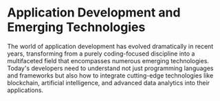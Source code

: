 # Application Development and Emerging Technologies

The world of application development has evolved dramatically in recent years, transforming from a purely coding-focused discipline into a multifaceted field that encompasses numerous emerging technologies. Today's developers need to understand not just programming languages and frameworks but also how to integrate cutting-edge technologies like blockchain, artificial intelligence, and advanced data analytics into their applications.

